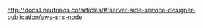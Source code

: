 <a href="http://docs1.neutrinos.co/articles/#!server-side-service-designer-publication/aws-sns-node" target="_blank">http://docs1.neutrinos.co/articles/#!server-side-service-designer-publication/aws-sns-node</a>
